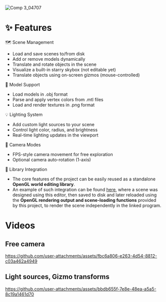 ![Comp 3_04707](https://github.com/user-attachments/assets/f5a7732f-d721-4ab4-905e-7fe7646abe9a)

# ✨ Features

🗺️ Scene Management  
- Load and save scenes to/from disk  
- Add or remove models dynamically  
- Translate and rotate objects in the scene  
- Visualize a built-in starry skybox (not editable yet)  
- Translate objects using on-screen gizmos (mouse-controlled)  

🧱 Model Support  
- Load models in .obj format  
- Parse and apply vertex colors from .mtl files  
- Load and render textures in .png format  

💡 Lighting System  
- Add custom light sources to your scene  
- Control light color, radius, and brightness  
- Real-time lighting updates in the viewport  

🎥 Camera Modes  
- FPS-style camera movement for free exploration  
- Optional camera auto-rotation (1-axis)  

🔗 Library Integration  
- The core features of the project can be easily reused as a standalone **OpenGL world editing library**.  
- An example of such integration can be found [here](https://github.com/MashiroW/wc3-language-patcher), where a scene was designed using this editor, then saved to disk and later reloaded using the **OpenGL rendering output and scene-loading functions** provided by this project, to render the scene independently in the linked program.

# Videos

## Free camera
  
https://github.com/user-attachments/assets/fbc6a806-e263-4d54-8812-c03a462a4949

## Light sources, Gizmo transforms
  
https://github.com/user-attachments/assets/bbdb655f-7e8e-48ea-a5a5-8c19a1461d70
